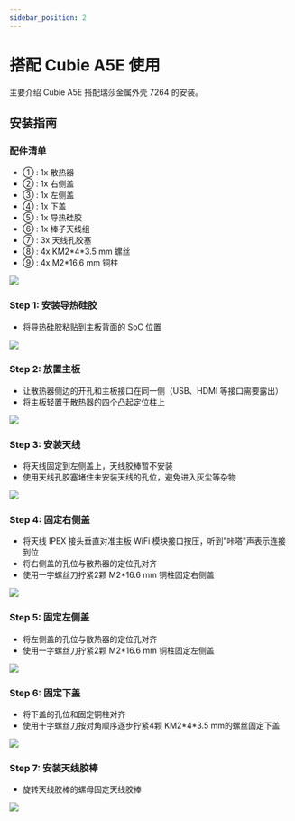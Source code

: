 ```yaml
---
sidebar_position: 2
---
```


# 搭配 Cubie A5E 使用

主要介绍 Cubie A5E 搭配瑞莎金属外壳 7264 的安装。

## 安装指南

### 配件清单

- ① : 1x 散热器
- ② : 1x 右侧盖
- ③ : 1x 左侧盖
- ④ : 1x 下盖
- ⑤ : 1x 导热硅胶
- ⑥ : 1x 棒子天线组
- ⑦ : 3x 天线孔胶塞
- ⑧ : 4x KM2\*4\*3.5 mm 螺丝
- ⑨ : 4x M2\*16.6 mm 铜柱

<div style={{textAlign: 'center'}}>
    <img src="/img/accessories/metal-case-7264/metal-case-7264-0-1.webp" style={{width: '100%', maxWidth: '1200px'}} />
</div>

### Step 1: 安装导热硅胶

- 将导热硅胶粘贴到主板背面的 SoC 位置
<div style={{textAlign: 'center'}}>
    <img src="/img/accessories/metal-case-7264/metal-case-7264-1.webp" style={{width: '100%', maxWidth: '1200px'}} />
</div>

### Step 2: 放置主板

- 让散热器侧边的开孔和主板接口在同一侧（USB、HDMI 等接口需要露出）
- 将主板轻置于散热器的四个凸起定位柱上
<div style={{textAlign: 'center'}}>
    <img src="/img/accessories/metal-case-7264/metal-case-7264-2.webp" style={{width: '100%', maxWidth: '1200px'}} />
</div>

### Step 3: 安装天线

- 将天线固定到左侧盖上，天线胶棒暂不安装
- 使用天线孔胶塞堵住未安装天线的孔位，避免进入灰尘等杂物
<div style={{textAlign: 'center'}}>
    <img src="/img/accessories/metal-case-7264/metal-case-7264-3.webp" style={{width: '100%', maxWidth: '1200px'}} />
</div>

### Step 4: 固定右侧盖

- 将天线 IPEX 接头垂直对准主板 WiFi 模块接口按压，听到"咔嗒"声表示连接到位
- 将右侧盖的孔位与散热器的定位孔对齐
- 使用一字螺丝刀拧紧2颗 M2\*16.6 mm 铜柱固定右侧盖
<div style={{textAlign: 'center'}}>
    <img src="/img/accessories/metal-case-7264/metal-case-7264-4.webp" style={{width: '100%', maxWidth: '1200px'}} />
</div>

### Step 5: 固定左侧盖

- 将左侧盖的孔位与散热器的定位孔对齐
- 使用一字螺丝刀拧紧2颗 M2\*16.6 mm 铜柱固定左侧盖
<div style={{textAlign: 'center'}}>
    <img src="/img/accessories/metal-case-7264/metal-case-7264-5.webp" style={{width: '100%', maxWidth: '1200px'}} />
</div>

### Step 6: 固定下盖

- 将下盖的孔位和固定铜柱对齐
- 使用十字螺丝刀按对角顺序逐步拧紧4颗 KM2\*4\*3.5 mm的螺丝固定下盖
<div style={{textAlign: 'center'}}>
    <img src="/img/accessories/metal-case-7264/metal-case-7264-6.webp" style={{width: '100%', maxWidth: '1200px'}} />
</div>

### Step 7: 安装天线胶棒

- 旋转天线胶棒的螺母固定天线胶棒
<div style={{textAlign: 'center'}}>
    <img src="/img/accessories/metal-case-7264/metal-case-7264-7.webp" style={{width: '100%', maxWidth: '1200px'}} />
</div>
